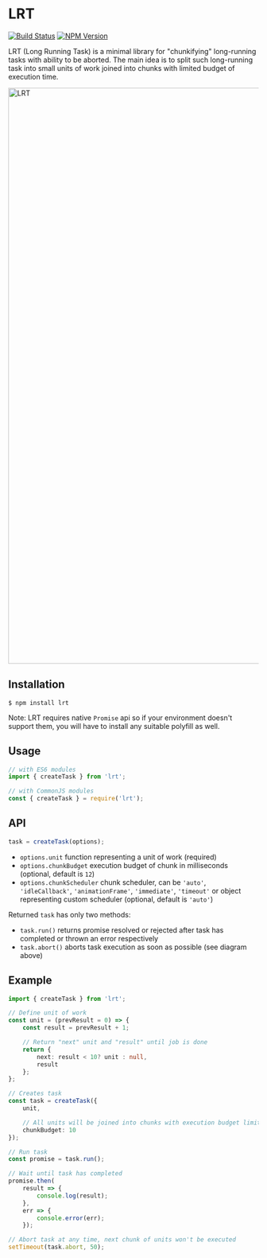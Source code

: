 # LRT
[![Build Status](https://img.shields.io/travis/dfilatov/lrt/master.svg?style=flat-square)](https://travis-ci.org/dfilatov/lrt/branches)
[![NPM Version](https://img.shields.io/npm/v/lrt.svg?style=flat-square)](https://www.npmjs.com/package/lrt)

LRT (Long Running Task) is a minimal library for "chunkifying" long-running tasks with ability to be aborted.
The main idea is to split such long-running task into small units of work joined into chunks with limited budget of execution time.

<img width="1158" alt="LRT" src="https://user-images.githubusercontent.com/67957/59919291-b6a2b100-942f-11e9-96c1-20f330d53f67.png">


## Installation
```
$ npm install lrt
```
Note: LRT requires native `Promise` api so if your environment doesn't support them, you will have to install any suitable polyfill as well.

## Usage
```ts
// with ES6 modules
import { createTask } from 'lrt';

// with CommonJS modules
const { createTask } = require('lrt');
```

## API

```ts
task = createTask(options);
```
  * `options.unit` function representing a unit of work (required)
  * `options.chunkBudget` execution budget of chunk in milliseconds (optional, default is `12`)
  * `options.chunkScheduler` chunk scheduler, can be `'auto'`, `'idleCallback'`, `'animationFrame'`, `'immediate'`, `'timeout'` or object representing custom scheduler (optional, default is `'auto'`)

Returned `task` has only two methods:
  * `task.run()` returns promise resolved or rejected after task has completed or thrown an error respectively
  * `task.abort()` aborts task execution as soon as possible (see diagram above)

## Example
```ts
import { createTask } from 'lrt';

// Define unit of work
const unit = (prevResult = 0) => {
    const result = prevResult + 1;

    // Return "next" unit and "result" until job is done
    return {
        next: result < 10? unit : null,
        result
    };
};

// Creates task
const task = createTask({
    unit,

    // All units will be joined into chunks with execution budget limited to 10ms
    chunkBudget: 10
});

// Run task
const promise = task.run();

// Wait until task has completed
promise.then(
    result => {
        console.log(result);
    },
    err => {
        console.error(err);
    });

// Abort task at any time, next chunk of units won't be executed
setTimeout(task.abort, 50);
```
